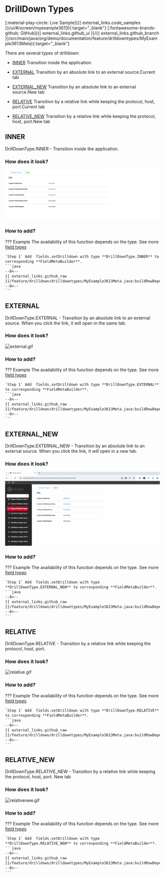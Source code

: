 # DrillDown Types
[:material-play-circle: Live Sample]({{ external_links.code_samples }}/ui/#/screen/myexample3613){:target="_blank"}
[:fontawesome-brands-github: GitHub]({{ external_links.github_ui }}/{{ external_links.github_branch }}/src/main/java/org/demo/documentation/feature/drilldowntypes/MyExample3613Meta){:target="_blank"}

There are several types of drilldown:

* [INNER](#INNER)  Transition inside the application.

* [EXTERNAL](#EXTERNAL)  Transition by an absolute link to an external source.Current tab

* [EXTERNAL_NEW](#EXTERNAL_NEW)  Transition by an absolute link to an external source.New tab

* [RELATIVE](#RELATIVE) Transition by a relative link while keeping the protocol, host, port.Current tab

* [RELATIVE_NEW](#RELATIVE_NEW) Transition by a relative link while keeping the protocol, host, port.New tab
 
## <a id="INNER">INNER</a>
DrillDownType.INNER - Transition inside the application.
### How does it look?
![inner.gif](inner.gif)

### How to add?

??? Example
    The availability of this function depends on the type. See more [field types](/widget/fields/fieldtypes/)

    `Step 1` Add  fields.setDrilldown with type **DrillDownType.INNER** to corresponding **FieldMetaBuilder**.
    ```java
    --8<--
    {{ external_links.github_raw }}/feature/drilldown/drilldowntypes/MyExample3613Meta.java:buildRowDependentMetaINNER
    --8<--
    ```
## <a id="EXTERNAL">EXTERNAL</a>
DrillDownType.EXTERNAL - Transition by an absolute link to an external source. When you click the link, it will open in the same tab.

### How does it look?
![external.gif](external.gif)

### How to add?
??? Example
    The availability of this function depends on the type. See more [field types](/widget/fields/fieldtypes/)

    `Step 1` Add  fields.setDrilldown with type **DrillDownType.EXTERNAL** to corresponding **FieldMetaBuilder**.
    ```java
    --8<--
    {{ external_links.github_raw }}/feature/drilldown/drilldowntypes/MyExample3613Meta.java:buildRowDependentMetaEXTERNAL
    --8<--
    ```
 
## <a id="EXTERNAL_NEW">EXTERNAL_NEW</a>
DrillDownType.EXTERNAL_NEW - Transition by an absolute link to an external source. When you click the link, it will open in a new tab.
### How does it look?
![externalnew.gif](externalnew.gif)

### How to add?
??? Example
    The availability of this function depends on the type. See more [field types](/widget/fields/fieldtypes/)

    `Step 1` Add  fields.setDrilldown with type **DrillDownType.EXTERNAL_NEW** to corresponding **FieldMetaBuilder**.
    ```java
    --8<--
    {{ external_links.github_raw }}/feature/drilldown/drilldowntypes/MyExample3613Meta.java:buildRowDependentMetaEXTERNAL_NEW
    --8<--
    ```

## <a id="RELATIVE">RELATIVE</a>
DrillDownType.RELATIVE - Transition by a relative link while keeping the protocol, host, port.
### How does it look?
![relative.gif](relative.gif)

### How to add?
??? Example
    The availability of this function depends on the type. See more [field types](/widget/fields/fieldtypes/)

    `Step 1` Add  fields.setDrilldown with type **DrillDownType.RELATIVE** to corresponding **FieldMetaBuilder**.
    ```java
    --8<--
    {{ external_links.github_raw }}/feature/drilldown/drilldowntypes/MyExample3613Meta.java:buildRowDependentMetaRELATIVE
    --8<--
    ```
## <a id="RELATIVE_NEW">RELATIVE_NEW</a>
DrillDownType.RELATIVE_NEW - Transition by a relative link while keeping the protocol, host, port. New tab

### How does it look?
![relativenew.gif](relativenew.gif)

### How to add?
??? Example
    The availability of this function depends on the type. See more [field types](/widget/fields/fieldtypes/)

    `Step 1` Add  fields.setDrilldown with type **DrillDownType.RELATIVE_NEW** to corresponding **FieldMetaBuilder**.
    ```java
    --8<--
    {{ external_links.github_raw }}/feature/drilldown/drilldowntypes/MyExample3613Meta.java:buildRowDependentMetaRELATIVE_NEW
    --8<--
    ```
